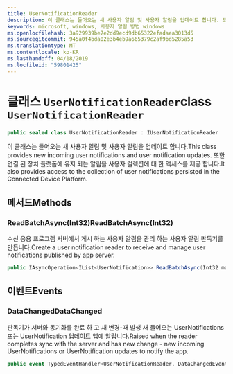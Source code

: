 ```yaml
---
title: UserNotificationReader
description: 이 클래스는 들어오는 새 사용자 알림 및 사용자 알림을 업데이트 합니다. 또한 연결 된 장치 플랫폼에 유지 되는 알림을 사용자 컬렉션에 대 한 액세스를 제공 합니다.
keywords: microsoft, windows, 사용자 알림 방법 windows
ms.openlocfilehash: 3a929939be7e2dd9ecd9db65322efadaea3013d5
ms.sourcegitcommit: 945a0f4bda02e3b4eb9a665379c2af9bd5285a53
ms.translationtype: MT
ms.contentlocale: ko-KR
ms.lasthandoff: 04/18/2019
ms.locfileid: "59801425"
---
```

# <a name="class-usernotificationreader"></a><span data-ttu-id="0eead-105">클래스 `UserNotificationReader`</span><span class="sxs-lookup"><span data-stu-id="0eead-105">class `UserNotificationReader`</span></span>

```C#
public sealed class UserNotificationReader : IUserNotificationReader
```

<span data-ttu-id="0eead-106">이 클래스는 들어오는 새 사용자 알림 및 사용자 알림을 업데이트 합니다.</span><span class="sxs-lookup"><span data-stu-id="0eead-106">This class provides new incoming user notifications and user notification updates.</span></span> <span data-ttu-id="0eead-107">또한 연결 된 장치 플랫폼에 유지 되는 알림을 사용자 컬렉션에 대 한 액세스를 제공 합니다.</span><span class="sxs-lookup"><span data-stu-id="0eead-107">It also provides access to the collection of user notifications persisted in the Connected Device Platform.</span></span>  

## <a name="methods"></a><span data-ttu-id="0eead-108">메서드</span><span class="sxs-lookup"><span data-stu-id="0eead-108">Methods</span></span>

### <a name="readbatchasyncint32"></a><span data-ttu-id="0eead-109">ReadBatchAsync(Int32)</span><span class="sxs-lookup"><span data-stu-id="0eead-109">ReadBatchAsync(Int32)</span></span> 
<span data-ttu-id="0eead-110">수신 응용 프로그램 서버에서 게시 하는 사용자 알림을 관리 하는 사용자 알림 판독기를 만듭니다.</span><span class="sxs-lookup"><span data-stu-id="0eead-110">Create a user notification reader to receive and manage user notifications published by app server.</span></span>
```C#
public IAsyncOperation<IList<UserNotification>> ReadBatchAsync(Int32 maxBatchSize)
```

## <a name="events"></a><span data-ttu-id="0eead-111">이벤트</span><span class="sxs-lookup"><span data-stu-id="0eead-111">Events</span></span>


### <a name="datachanged"></a><span data-ttu-id="0eead-112">DataChanged</span><span class="sxs-lookup"><span data-stu-id="0eead-112">DataChanged</span></span>
<span data-ttu-id="0eead-113">판독기가 서버와 동기화를 완료 하 고 새 변경-때 발생 새 들어오는 UserNotifications 또는 UserNotification 업데이트 앱에 알립니다.</span><span class="sxs-lookup"><span data-stu-id="0eead-113">Raised when the reader completes sync with the server and has new change - new incoming UserNotifications or UserNotification updates to notify the app.</span></span> 

```C#
public event TypedEventHandler<UserNotificationReader, DataChangedEventArgs> DataChanged
```
